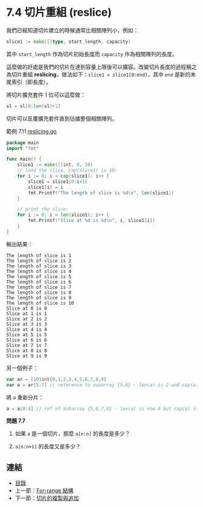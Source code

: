 # 7.4 切片重組 (reslice)

我們已經知道切片建立的時候通常比相關陣列小，例如：

```go
slice1 := make([]type, start_length, capacity)
```

其中 `start_length` 作為切片初始長度而 `capacity` 作為相關陣列的長度。

這麼做的好處是我們的切片在達到容量上限後可以擴容。改變切片長度的過程稱之為切片重組 **reslicing**，做法如下：`slice1 = slice1[0:end]`，其中 `end` 是新的末尾索引（即長度）。

將切片擴充套件 1 位可以這麼做：

```go
sl = sl[0:len(sl)+1]
```

切片可以反覆擴充套件直到佔據整個相關陣列。

範例 7.11 [reslicing.go](examples/chapter_7/reslicing.go)

```go
package main
import "fmt"

func main() {
	slice1 := make([]int, 0, 10)
	// load the slice, cap(slice1) is 10:
	for i := 0; i < cap(slice1); i++ {
		slice1 = slice1[0:i+1]
		slice1[i] = i
		fmt.Printf("The length of slice is %d\n", len(slice1))
	}

	// print the slice:
	for i := 0; i < len(slice1); i++ {
		fmt.Printf("Slice at %d is %d\n", i, slice1[i])
	}
}
```

輸出結果：

	The length of slice is 1
	The length of slice is 2
	The length of slice is 3
	The length of slice is 4
	The length of slice is 5
	The length of slice is 6
	The length of slice is 7
	The length of slice is 8
	The length of slice is 9
	The length of slice is 10
	Slice at 0 is 0
	Slice at 1 is 1
	Slice at 2 is 2
	Slice at 3 is 3
	Slice at 4 is 4
	Slice at 5 is 5
	Slice at 6 is 6
	Slice at 7 is 7
	Slice at 8 is 8
	Slice at 9 is 9

另一個例子：

```go
var ar = [10]int{0,1,2,3,4,5,6,7,8,9}
var a = ar[5:7] // reference to subarray {5,6} - len(a) is 2 and cap(a) is 5
```

將 `a` 重新分片：

```go
a = a[0:4] // ref of subarray {5,6,7,8} - len(a) is now 4 but cap(a) is still 5
```

**問題 7.7**

1) 如果 `a` 是一個切片，那麼 `a[n:n]` 的長度是多少？

2) `a[n:n+1]` 的長度又是多少？          

## 連結

- [目錄](directory.md)
- 上一節：[For-range 結構](07.3.md)
- 下一節：[切片的複製與追加](07.5.md)
